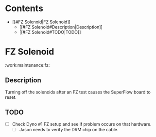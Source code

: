 # Contents
  - [[#FZ Solenoid|FZ Solenoid]]
    - [[#FZ Solenoid#Description|Description]]
    - [[#FZ Solenoid#TODO|TODO]]

# FZ Solenoid
:work:maintenance:fz:
## Description
Turning off the solenoids after an FZ test causes the SuperFlow board to reset.

## TODO
 - [ ] Check Dyno #1 FZ setup and see if problem occurs on that hardware.
   - [ ] Jason needs to verify the DRM chip on the cable.
